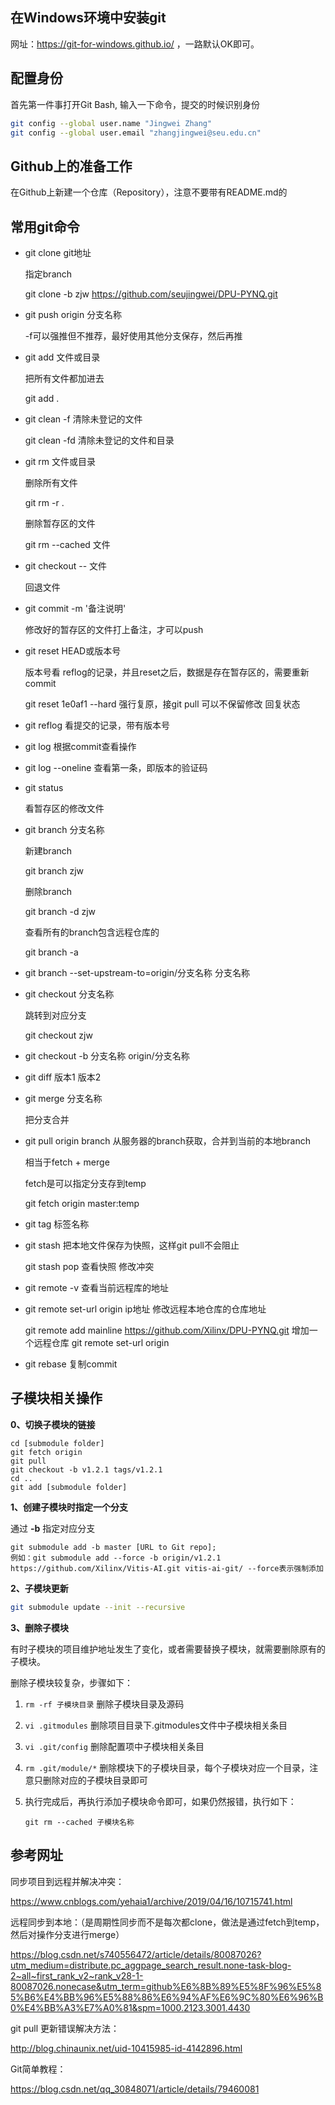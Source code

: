 ## 在Windows环境中安装git

网址：https://git-for-windows.github.io/ ，一路默认OK即可。



## 配置身份

首先第一件事打开Git Bash, 输入一下命令，提交的时候识别身份

```bash
git config --global user.name "Jingwei Zhang"
git config --global user.email "zhangjingwei@seu.edu.cn"
```



## Github上的准备工作

在Github上新建一个仓库（Repository），注意不要带有README.md的



## 常用git命令

- git clone git地址

  指定branch

  git clone -b zjw https://github.com/seujingwei/DPU-PYNQ.git

- git push origin 分支名称

  -f可以强推但不推荐，最好使用其他分支保存，然后再推 

- git add 文件或目录

  把所有文件都加进去

  git add .

- git clean -f     清除未登记的文件

  git clean -fd  清除未登记的文件和目录

- git rm 文件或目录

  删除所有文件

  git rm -r .

  删除暂存区的文件

  git rm --cached 文件

- git checkout -- 文件

  回退文件

- git commit -m '备注说明'

  修改好的暂存区的文件打上备注，才可以push

- git reset HEAD或版本号

  版本号看 reflog的记录，并且reset之后，数据是存在暂存区的，需要重新commit

  git reset 1e0af1 --hard  强行复原，接git pull 可以不保留修改 回复状态

- git reflog  看提交的记录，带有版本号

- git log  根据commit查看操作

- git log --oneline  查看第一条，即版本的验证码

- git status

  看暂存区的修改文件 

- git branch 分支名称

  新建branch

  git branch zjw

  删除branch

  git branch -d zjw

  查看所有的branch包含远程仓库的

  git branch -a

- git branch --set-upstream-to=origin/分支名称 分支名称

- git checkout 分支名称

  跳转到对应分支

  git checkout zjw

- git checkout -b 分支名称 origin/分支名称

- git diff 版本1 版本2

- git merge 分支名称

  把分支合并

- git pull origin branch 从服务器的branch获取，合并到当前的本地branch

  相当于fetch + merge

  fetch是可以指定分支存到temp

  git fetch origin master:temp

- git tag 标签名称

- git stash  把本地文件保存为快照，这样git pull不会阻止

  git stash pop  查看快照 修改冲突

- git remote -v  查看当前远程库的地址

- git remote set-url origin ip地址  修改远程本地仓库的仓库地址

  git remote add mainline  https://github.com/Xilinx/DPU-PYNQ.git 增加一个远程仓库
  git remote set-url origin <new url>

- git rebase  复制commit

## 子模块相关操作

**0、切换子模块的链接**

```
cd [submodule folder]
git fetch origin
git pull
git checkout -b v1.2.1 tags/v1.2.1
cd ..
git add [submodule folder]
```

**1、创建子模块时指定一个分支**

通过 **-b** 指定对应分支

```
git submodule add -b master [URL to Git repo];
例如：git submodule add --force -b origin/v1.2.1 https://github.com/Xilinx/Vitis-AI.git vitis-ai-git/ --force表示强制添加
```

**2、子模块更新**

```sh
git submodule update --init --recursive
```

**3、删除子模块**

有时子模块的项目维护地址发生了变化，或者需要替换子模块，就需要删除原有的子模块。

删除子模块较复杂，步骤如下：

1. `rm -rf 子模块目录` 删除子模块目录及源码

2. `vi .gitmodules` 删除项目目录下.gitmodules文件中子模块相关条目

3. `vi .git/config` 删除配置项中子模块相关条目

4. `rm .git/module/*` 删除模块下的子模块目录，每个子模块对应一个目录，注意只删除对应的子模块目录即可

5. 执行完成后，再执行添加子模块命令即可，如果仍然报错，执行如下：

   ```
   git rm --cached 子模块名称
   ```

## 参考网址

同步项目到远程并解决冲突：

https://www.cnblogs.com/yehaia1/archive/2019/04/16/10715741.html

远程同步到本地：（是周期性同步而不是每次都clone，做法是通过fetch到temp，然后对操作分支进行merge）

https://blog.csdn.net/s740556472/article/details/80087026?utm_medium=distribute.pc_aggpage_search_result.none-task-blog-2~all~first_rank_v2~rank_v28-1-80087026.nonecase&utm_term=github%E6%8B%89%E5%8F%96%E5%85%B6%E4%BB%96%E5%88%86%E6%94%AF%E6%9C%80%E6%96%B0%E4%BB%A3%E7%A0%81&spm=1000.2123.3001.4430

git pull 更新错误解决方法：

http://blog.chinaunix.net/uid-10415985-id-4142896.html

Git简单教程：

https://blog.csdn.net/qq_30848071/article/details/79460081
